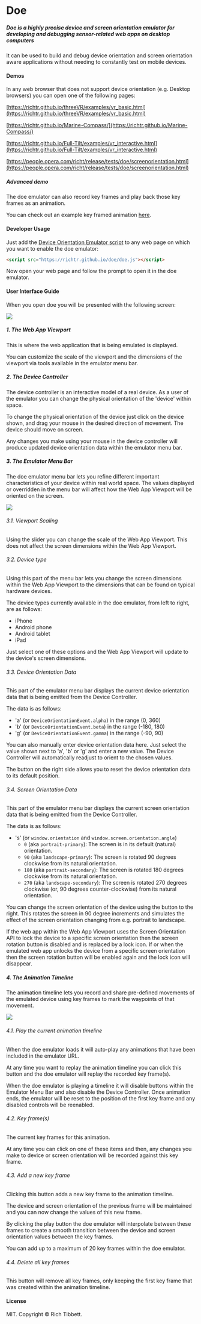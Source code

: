 # Doe

##### Doe is a highly precise device and screen orientation emulator for developing and debugging sensor-related web apps on desktop computers

It can be used to build and debug device orientation and screen orientation aware applications without needing to constantly test on mobile devices.

#### Demos

In any web browser that does not support device orientation (e.g. Desktop browsers) you can open one of the following pages:

[https://richtr.github.io/threeVR/examples/vr_basic.html](https://richtr.github.io/threeVR/examples/vr_basic.html)

[https://richtr.github.io/Marine-Compass/](https://richtr.github.io/Marine-Compass/)

[https://richtr.github.io/Full-Tilt/examples/vr_interactive.html](https://richtr.github.io/Full-Tilt/examples/vr_interactive.html)

[https://people.opera.com/richt/release/tests/doe/screenorientation.html](https://people.opera.com/richt/release/tests/doe/screenorientation.html)

##### Advanced demo

The doe emulator can also record key frames and play back those key frames as an animation.

You can check out an example key framed animation [here](https://richtr.github.io/doe/emulator/?url=https%3A%2F%2Frichtr.github.io%2FFull-Tilt%2Fexamples%2Fvr_test.html#W1sxLDEsMCwwLDkwLDAsMF0sWzEsMSwwLDkwLDkwLDAsMF0sWzEsMSwwLDE4MCw5MCwwLDBdLFsxLDEsMCwyNzAsOTAsMCwwXSxbMSwxLDAsMCw5MCwwLDBdLFsxLDEsMCw0NSw0NSwwLDBdLFsxLDEsMCwzMTUsNDUsMCwwXSxbMSwxLDAsMCw5MCwwLDBdLFsxLDEsMCwwLC0xODAsMCwwXSxbMSwxLDAsMCwtOTAsMCwwXSxbMSwxLDAsMjcwLDAsLTkwLDI3MF0sWzEsMSwwLDE4MCwwLC05MCwyNzBdLFsxLDEsMCwwLDAsLTkwLDI3MF0sWzEsMSwwLDI3MCwwLC05MCwyNzBdLFswLDEsMCwxODAsOTAsMCwxODBdLFsxLDEsMCwwLDkwLDAsMTgwXSxbMCwxLDAsMCw5MCwwLDBdXQ==).

#### Developer Usage

Just add the [Device Orientation Emulator script](https://github.com/richtr/doe/blob/gh-pages/doe.js) to any web page on which you want to enable the doe emulator:

```html
<script src="https://richtr.github.io/doe/doe.js"></script>
```

Now open your web page and follow the prompt to open it in the doe emulator.

#### User Interface Guide

When you open doe you will be presented with the following screen:

<img src="https://raw.githubusercontent.com/richtr/doe/images/doe-annotated.png" style="max-width: 100%">

##### 1. The Web App Viewport

This is where the web application that is being emulated is displayed.

You can customize the scale of the viewport and the dimensions of the viewport via tools available in the emulator menu bar.

##### 2. The Device Controller

The device controller is an interactive model of a real device. As a user of the emulator you can change the physical orientation of the 'device' within space.

To change the physical orientation of the device just click on the device shown, and drag your mouse in the desired direction of movement. The device should move on screen.

Any changes you make using your mouse in the device controller will produce updated device orientation data within the emulator menu bar.

##### 3. The Emulator Menu Bar

The doe emulator menu bar lets you refine different important characteristics of your device within real world space. The values displayed or overridden in the menu bar will affect how the Web App Viewport will be oriented on the screen.

<img src="https://raw.githubusercontent.com/richtr/doe/images/menubar-annotated.png" style="max-width: 100%">

###### 3.1. Viewport Scaling

Using the slider you can change the scale of the Web App Viewport. This does not affect the screen dimensions within the Web App Viewport.

###### 3.2. Device type

Using this part of the menu bar lets you change the screen dimensions within the Web App Viewport to the dimensions that can be found on typical hardware devices.

The device types currently available in the doe emulator, from left to right, are as follows:

* iPhone
* Android phone
* Android tablet
* iPad

Just select one of these options and the Web App Viewport will update to the device's screen dimensions.

###### 3.3. Device Orientation Data

This part of the emulator menu bar displays the current device orientation data that is being emitted from the Device Controller.

The data is as follows:

* 'a' (or `DeviceOrientationEvent.alpha`) in the range (0, 360)
* 'b' (or `DeviceOrientationEvent.beta`) in the range (-180, 180)
* 'g' (or `DeviceOrientationEvent.gamma`) in the range (-90, 90)

You can also manually enter device orientation data here. Just select the value shown next to 'a', 'b' or 'g' and enter a new value. The Device Controller will automatically readjust to orient to the chosen values.

The button on the right side allows you to reset the device orientation data to its default position.

###### 3.4. Screen Orientation Data

This part of the emulator menu bar displays the current screen orientation data that is being emitted from the Device Controller.

The data is as follows:

* 's' (or `window.orientation` and `window.screen.orientation.angle`)
  * `0` (aka `portrait-primary`): The screen is in its default (natural) orientation.
  * `90` (aka `landscape-primary`): The screen is rotated 90 degrees clockwise from its natural orientation.
  * `180` (aka `portrait-secondary`): The screen is rotated 180 degrees clockwise from its natural orientation.
  * `270` (aka `landscape-secondary`): The screen is rotated 270 degrees clockwise (or, 90 degrees counter-clockwise) from its natural orientation.

You can change the screen orientation of the device using the button to the right. This rotates the screen in 90 degree increments and simulates the effect of the screen orientation changing from e.g. portrait to landscape.

If the web app within the Web App Viewport uses the Screen Orientation API to lock the device to a specific screen orientation then the screen rotation button is disabled and is replaced by a lock icon. If or when the emulated web app unlocks the device from a specific screen orientation then the screen rotation button will be enabled again and the lock icon will disappear.

##### 4. The Animation Timeline

The animation timeline lets you record and share pre-defined movements of the emulated device using key frames to mark the waypoints of that movement.

<img src="https://raw.githubusercontent.com/richtr/doe/images/timeline-annotated.png" style="max-width: 300px;">

###### 4.1. Play the current animation timeline

When the doe emulator loads it will auto-play any animations that have been included in the emulator URL.

At any time you want to replay the animation timeline you can click this button and the doe emulator will replay the recorded key frame(s).

When the doe emulator is playing a timeline it will disable buttons within the Emulator Menu Bar and also disable the Device Controller. Once animation ends, the emulator will be reset to the position of the first key frame and any disabled controls will be reenabled.

###### 4.2. Key frame(s)

The current key frames for this animation.

At any time you can click on one of these items and then, any changes you make to device or screen orientation will be recorded against this key frame.

###### 4.3. Add a new key frame

Clicking this button adds a new key frame to the animation timeline.

The device and screen orientation of the previous frame will be maintained and you can now change the values of this new frame.

By clicking the play button the doe emulator will interpolate between these frames to create a smooth transition between the device and screen orientation values between the key frames.

You can add up to a maximum of 20 key frames within the doe emulator.

###### 4.4. Delete all key frames

This button will remove all key frames, only keeping the first key frame that was created within the animation timeline.

#### License

MIT. Copyright &copy; Rich Tibbett.
